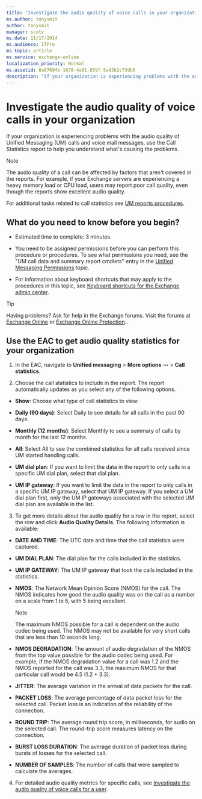```yaml
---
title: "Investigate the audio quality of voice calls in your organization"
ms.author: tonysmit
author: tonysmit
manager: scotv
ms.date: 11/17/2014
ms.audience: ITPro
ms.topic: article
ms.service: exchange-online
localization_priority: Normal
ms.assetid: 8a87694b-1678-4a01-859f-5ad3b2c73db5
description: "If your organization is experiencing problems with the audio quality of Unified Messaging (UM) calls and voice mail messages, use the Call Statistics report to help you understand what's causing the problems."
---
```


# Investigate the audio quality of voice calls in your organization

If your organization is experiencing problems with the audio quality of Unified Messaging (UM) calls and voice mail messages, use the Call Statistics report to help you understand what's causing the problems.

> [!NOTE]
> The audio quality of a call can be affected by factors that aren't covered in the reports. For example, if your Exchange servers are experiencing a heavy memory load or CPU load, users may report poor call quality, even though the reports show excellent audio quality.

For additional tasks related to call statistics see [UM reports procedures](um-reports-procedures.md).

## What do you need to know before you begin?

- Estimated time to complete: 3 minutes.

- You need to be assigned permissions before you can perform this procedure or procedures. To see what permissions you need, see the "UM call data and summary report cmdlets" entry in the [Unified Messaging Permissions](https://technet.microsoft.com/library/d326c3bc-8f33-434a-bf02-a83cc26a5498.aspx) topic.

- For information about keyboard shortcuts that may apply to the procedures in this topic, see [Keyboard shortcuts for the Exchange admin center](../../accessibility/keyboard-shortcuts-in-admin-center.md).

> [!TIP]
> Having problems? Ask for help in the Exchange forums. Visit the forums at [Exchange Online](https://go.microsoft.com/fwlink/p/?linkId=267542) or [Exchange Online Protection](https://go.microsoft.com/fwlink/p/?linkId=285351)..

## Use the EAC to get audio quality statistics for your organization

1. In the EAC, navigate to **Unified messaging** \> **More options** ![More Options Icon](../../media/ITPro_EAC_MoreOptionsIcon.gif) \> **Call statistics**.

2. Choose the call statistics to include in the report. The report automatically updates as you select any of the following options.

  - **Show**: Choose what type of call statistics to view:

  - **Daily (90 days)**: Select Daily to see details for all calls in the past 90 days.

  - **Monthly (12 months)**: Select Monthly to see a summary of calls by month for the last 12 months.

  - **All**: Select All to see the combined statistics for all calls received since UM started handling calls.

  - **UM dial plan**: If you want to limit the data in the report to only calls in a specific UM dial plan, select that dial plan.

  - **UM IP gateway**: If you want to limit the data in the report to only calls in a specific UM IP gateway, select that UM IP gateway. If you select a UM dial plan first, only the UM IP gateways associated with the selected UM dial plan are available in the list.

3. To get more details about the audio quality for a row in the report, select the row and click **Audio Quality Details**. The following information is available:

  - **DATE AND TIME**: The UTC date and time that the call statistics were captured.

  - **UM DIAL PLAN**: The dial plan for the calls included in the statistics.

  - **UM IP GATEWAY**: The UM IP gateway that took the calls included in the statistics.

  - **NMOS**: The Network Mean Opinion Score (NMOS) for the call. The NMOS indicates how good the audio quality was on the call as a number on a scale from 1 to 5, with 5 being excellent.

    > [!NOTE]
    > The maximum NMOS possible for a call is dependent on the audio codec being used. The NMOS may not be available for very short calls that are less than 10 seconds long.

  - **NMOS DEGRADATION**: The amount of audio degradation of the NMOS from the top value possible for the audio codec being used. For example, if the NMOS degradation value for a call was 1.2 and the NMOS reported for the call was 3.3, the maximum NMOS for that particular call would be 4.5 (1.2 + 3.3).

  - **JITTER**: The average variation in the arrival of data packets for the call.

  - **PACKET LOSS**: The average percentage of data packet loss for the selected call. Packet loss is an indication of the reliability of the connection.

  - **ROUND TRIP**: The average round trip score, in milliseconds, for audio on the selected call. The round-trip score measures latency on the connection.

  - **BURST LOSS DURATION**: The average duration of packet loss during bursts of losses for the selected call.

  - **NUMBER OF SAMPLES**: The number of calls that were sampled to calculate the averages.

4. For detailed audio quality metrics for specific calls, see [Investigate the audio quality of voice calls for a user](audio-quality-of-voice-calls-for-user.md).


